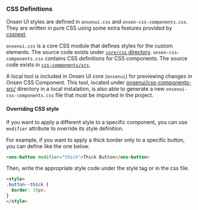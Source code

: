### CSS Definitions

Onsen UI styles are defined in `onsenui.css` and `onsen-css-components.css`. They are written in pure CSS using some extra features provided by [cssnext](http://cssnext.io/).

`onsenui.css` is a core CSS module that defines styles for the custom elements. The source code exists under [`core/css` directory](https://github.com/OnsenUI/OnsenUI/tree/master/core/css). `onsen-css-components.css` contains CSS definitions for CSS components. The source code exists in [`css-components/src`](https://github.com/OnsenUI/OnsenUI/tree/master/css-components/src).

A local tool is included in Onsen UI core (`onsenui`) for previewing changes in Onsen CSS Component. This tool, located under [onsenui/css-components-src/](https://github.com/OnsenUI/OnsenUI-dist/tree/2.2.0/css-components-src) directory in a local instalation, is also able to generate a new `onsenui-css-components.css` file that must be imported in the project.

#### Overriding CSS style

If you want to apply a different style to a specific component, you can use `modifier` attribute to override its style definition.

For example, if you want to apply a thick border only to a specific button, you can define like the one below.

```html
<ons-button modifier="thick">Thick Button</ons-button>
```

Then, write the appropriate style code under the style tag or in the css file.

```html
<style>
.button--thick {
  border: 10px;
}
</style>
```
